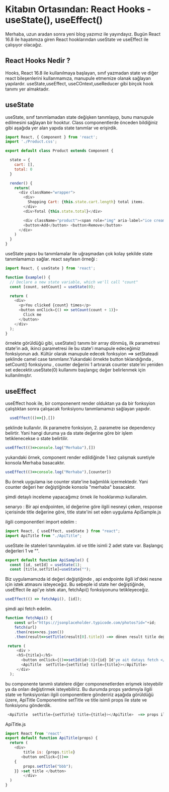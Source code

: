 # Kitabın Ortasından: React Hooks - useState(), useEffect()

Merhaba, uzun aradan sonra yeni blog yazımız ile yayındayız. Bugün React 16.8 ile hayatımıza giren React hooklarından useState ve useEffect ile çalışıyor olacağız.

## React Hooks Nedir ?

Hooks, React 16.8 ile kullanılmaya başlayan, sınıf yazmadan state ve diğer react bileşenlerini kullanmamıza, manupule etmemize olanak sağlayan yapılardır. useState,useEffect, useCOntext,useReducer gibi birçok hook tanımı yer almaktadır.

## useState
useState, sınıf tanımlamadan state değişken tanımlayıp, bunu manupule  edilmesini sağlayan bir hooktur.
Class componentlerde önceden bildiğiniz gibi aşağıda yer alan yapıda state tanımlar ve erişirdik.

``` js
import React, { Component } from 'react';
import './Product.css';

export default class Product extends Component {

  state = {
    cart: [],
    total: 0
  }

  render() {
    return(
      <div className="wrapper">
        <div>
          Shopping Cart: {this.state.cart.length} total items.
        </div>
        <div>Total {this.state.total}</div>

        <div className="product"><span role="img" aria-label="ice cream">🍦</span></div>
        <button>Add</button> <button>Remove</button>
      </div>
    )
  }
}
```

useState yapısı bu tanımlamalar ile uğraşmadan çok kolay şekilde state tanımlamamızı sağlar.
react sayfasın örneği : 

``` js
import React, { useState } from 'react';

function Example() {
  // Declare a new state variable, which we'll call "count"
  const [count, setCount] = useState(0);

  return (
    <div>
      <p>You clicked {count} times</p>
      <button onClick={() => setCount(count + 1)}>
        Click me
      </button>
    </div>
  );
}
```
örnekte görüldüğü gibi, useState() tanımı bir array dönmüş, ilk parametresi state'in adı, ikinci parametresi ile bu state'i manupule edeceğimiz fonksiyonun adı. Kültür olarak manupule edecek fonksyion  ==> setStateadi şeklinde camel case tanımlanır.Yukarıdaki örnekte button tıklandığında , setCount() fonksiyonu , counter değerini 1 artırarak counter state'ini yeniden set edecektir.useState(0) kullanımı başlangıç değer belirlenmek için kullanılmıştır.

## useEffect
useEffect hook ile, bir componenent  render olduktan  ya da bir fonksyion çalıştıktan sonra  çalışacak fonksiyonu tanımlamamızı sağlayan yapıdır.

``` js
  useEffect(()=>{},[])  
```
şeklinde kullanılır. ilk parametre fonksiyon, 2. parametre ise dependency belirtir. Yani hangi duruma ya da state değerine göre bir işlem tetiklenecekse o state belirtilir.

 ``` js
useEffect(()=>console.log("Merhaba"),[])
```
yukarıdaki örnek, component render edildiğinde 1 kez çalışmak suretiyle  konsola Merhaba basacaktır.

 ``` js
useEffect(()=>console.log("Merhaba"),[counter])
```
Bu örnek uygulama ise counter state'ine bağımlılık içermektedir. Yani counter değeri her değiştiğinde konsola  "merhaba" basacaktır.

şimdi detaylı inceleme yapacağımız örnek ile hooklarımızı kullanalım.  

senaryo : Bir api endpointen, id değerine göre ilgili nesneyi çeken, response içerisinde title değerine göre, title state'ini set eden uygulama
ApiSample.js  

ilgili componentleri import edelim :  


``` js
import React, { useEffect, useState } from "react";
import ApiTitle from "./ApiTitle";


```
useState ile stateleri tanımlayalım. id ve title isimli 2 adet state var. Başlangıç değerleri 1 ve "". 

``` js
export default function ApiSample() {
  const [id, setId] = useState(1);
  const [title,setTitle]=useState("");
```
Biz uygulamamızda id değeri değiştiğinde , api endpointe ilgili id'deki nesne için istek atmasını isteyeceğız. Bu sebeple id state her değiştiğinde, useEffect ile api'ye istek atan, fetchApi() fonksiyonunu tetikleyeceğiz.
``` js
useEffect(() => fetchApi(), [id]);
```
şimdi api fetch edelim.

``` js
function fetchApi() {
    const url="https://jsonplaceholder.typicode.com/photos?id="+id;
    fetch(url)
    .then(res=>res.json())
    .then(result=>setTitle(result[0].title)) ==> dönen result title değerine göre title state değerini set ediyoruz.
```
``` js
 return (
     <div >
     <h5>{title}</h5>
       <button onClick={()=>setId(id+1)}>{id} Id'ye ait datayı fetch </button>
       <ApiTitle  setTitle={setTitle} title={title}></ApiTitle> 
     </div>
  );
```
bu componente tanımlı statelere diğer  componenetlerden erişmek isteyebilir ya da onları değiştirmek isteyebiliriz. Bu durumda props yardımıyla ilgili state ve fonksiyonları ilgili componentlere göndeririz
aşağıda görüldüğü üzere, ApiTitle Componentine setTitle ve title isimli props ile state ve fonksiyonu gönderdik.
``` js
 <ApiTitle  setTitle={setTitle} title={title}></ApiTitle>  ==> props ile ilgili componente title state ile setTitle fonksyionu değerini geeçerek, o componenten bu state ve fonksiyona erişilmesini sağladık.
```


ApiTitle.js   

``` js
import React from 'react'
export default function ApiTitle(props) {
  return (
    <div>
        title is: {props.title}
       <button onClick={()=>
    {
        props.setTitle("bbb");
    }} >set title </button>
        </div>
  )
}



